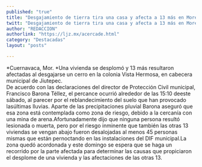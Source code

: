 ```yaml
---
published: "true"
title: "Desgajamiento de tierra tira una casa y afecta a 13 más en Morelos"
twitt: "Desgajamiento de tierra tira una casa y afecta a 13 más en Morelos"
author: "REDACCION"
authorlink: "https://ljz.mx/acercade.html"
category: "Destacadas"
layout: "posts"

---
```




*Cuernavaca, Mor. *Una vivienda se desplomó y 13 más resultaron afectadas al desgajarse un cerro en la colonia Vista Hermosa, en cabecera municipal de Jiutepec.  
  De acuerdo con las declaraciones del director de Protección Civil municipal, Francisco Barona Téllez, el percance ocurrió alrededor de las 15:10 deeste sábado, al parecer por el reblandecimiento del suelo que han provocado lasúltimas lluvias. Aparte de las precipitaciones pluvial Barona aseguró que esa zona está contemplada como zona de riesgo, debido a la cercanía con una mina de arena.Afortunadamente dijo que ninguna persona resultó lesionada o muerta, pero por el riesgo inminente que también las otras 13 viviendas se vengan abajo fueron desalojadas al menos 45 personas mismas que están pernoctando en las instalaciones del DIF municipal.La zona quedó acordonada y este domingo se espera que se haga un recorrido por la parte afectada para determinar las causas que propiciaron el desplome de una vivienda y las afectaciones de las otras 13.

